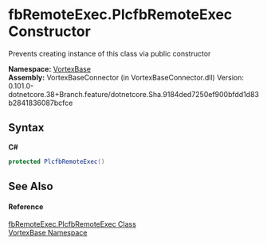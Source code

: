 # fbRemoteExec.PlcfbRemoteExec Constructor 
 

Prevents creating instance of this class via public constructor

**Namespace:**&nbsp;<a href="N_VortexBase.md">VortexBase</a><br />**Assembly:**&nbsp;VortexBaseConnector (in VortexBaseConnector.dll) Version: 0.101.0-dotnetcore.38+Branch.feature/dotnetcore.Sha.9184ded7250ef900bfdd1d83b2841836087bcfce

## Syntax

**C#**<br />
``` C#
protected PlcfbRemoteExec()
```


## See Also


#### Reference
<a href="T_VortexBase_fbRemoteExec_PlcfbRemoteExec.md">fbRemoteExec.PlcfbRemoteExec Class</a><br /><a href="N_VortexBase.md">VortexBase Namespace</a><br />